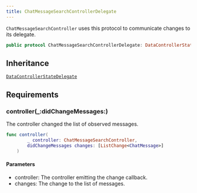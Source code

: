 ```yaml
---
title: ChatMessageSearchControllerDelegate
---
```


`ChatMessageSearchController` uses this protocol to communicate changes to its delegate.

``` swift
public protocol ChatMessageSearchControllerDelegate: DataControllerStateDelegate 
```

## Inheritance

[`DataControllerStateDelegate`](../../../data-controller-state-delegate)

## Requirements

### controller(\_:​didChangeMessages:​)

The controller changed the list of observed messages.

``` swift
func controller(
        _ controller: ChatMessageSearchController,
        didChangeMessages changes: [ListChange<ChatMessage>]
    )
```

#### Parameters

  - controller: The controller emitting the change callback.
  - changes: The change to the list of messages.
